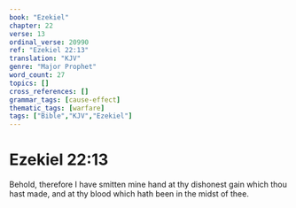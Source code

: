 ```yaml
---
book: "Ezekiel"
chapter: 22
verse: 13
ordinal_verse: 20990
ref: "Ezekiel 22:13"
translation: "KJV"
genre: "Major Prophet"
word_count: 27
topics: []
cross_references: []
grammar_tags: [cause-effect]
thematic_tags: [warfare]
tags: ["Bible","KJV","Ezekiel"]
---
```


# Ezekiel 22:13

Behold, therefore I have smitten mine hand at thy dishonest gain which thou hast made, and at thy blood which hath been in the midst of thee.
